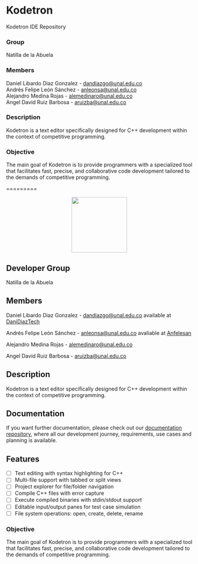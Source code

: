 # Kodetron
Kodetron IDE Repository

### Group
Natilla de la Abuela

### Members
Daniel Libardo Diaz Gonzalez - dandiazgo@unal.edu.co  
Andrés Felipe León Sánchez - anleonsa@unal.edu.co  
Alejandro Medina Rojas - alemedinaro@unal.edu.co  
Angel David Ruiz Barbosa - aruizba@unal.edu.co

### Description
Kodetron is a text editor specifically designed for C++ development within the context of competitive programming.

### Objective

The main goal of Kodetron is to provide programmers with a specialized tool that facilitates fast, precise, and collaborative code development tailored to the demands of competitive programming.

=========
<p align="center">
  <img src="assets/Logo.png" width="150">
</p>

## Developer Group
Natilla de la Abuela

## Members
Daniel Libardo Diaz Gonzalez - dandiazgo@unal.edu.co available at [DaniDiazTech](https://danidiaztech.com/)

Andrés Felipe León Sánchez - anleonsa@unal.edu.co avaliable at [Anfelesan](https://anfelesan.netlify.app/)

Alejandro Medina Rojas - alemedinaro@unal.edu.co

Angel David Ruiz Barbosa - aruizba@unal.edu.co

## Description
Kodetron is a text editor specifically designed for C++ development within the context of competitive programming.

## Documentation

If you want further documentation, please check out our [documentation repository](https://github.com/Kodetron/Documentation/tree/main), where all our development journey, requirements, use cases and planning is available.

## Features
- [ ] Text editing with syntax highlighting for C++
- [ ] Multi-file support with tabbed or split views
- [ ] Project explorer for file/folder navigation
- [ ] Compile C++ files with error capture
- [ ] Execute compiled binaries with stdin/stdout support
- [ ] Editable input/output panes for test case simulation
- [ ] File system operations: open, create, delete, rename

### Objective
The main goal of Kodetron is to provide programmers with a specialized tool that facilitates fast, precise, and collaborative code development tailored to the demands of competitive programming.
